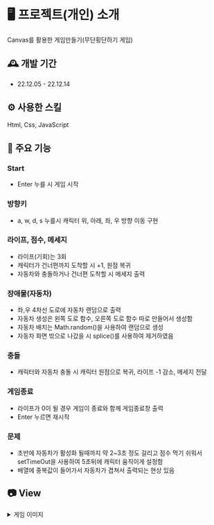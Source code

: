 # 🖥️ 프로젝트(개인) 소개
Canvas를 활용한 게임만들기(무단횡단하기 게임)
<br>

## 🕰️ 개발 기간
* 22.12.05 - 22.12.14

## ⚙️ 사용한 스킬
Html, Css, JavaScript

## 📌 주요 기능
### Start
- Enter 누를 시 게임 시작

### 방향키
- a, w, d, s 누를시 캐릭터 위, 아래, 좌, 우 방향 이동 구현

### 라이프, 점수, 메세지
- 라이프(기회)는 3회
- 캐릭터가 건너편까지 도착할 시 +1, 원점 복귀
- 자동차와 충돌하거나 건너편 도착할 시 메세지 출력 

### 장애물(자동차)
- 좌,우 4차선 도로에 자동차 랜덤으로 출력
- 자동차 생성은 왼쪽 도로 함수, 오른쪽 도로 함수 따로 만들어서 생성함
- 자동차 배치는 Math.random()을 사용하여 랜덤으로 생성
- 자동차 화면 밖으로 나갔을 시 splice()를 사용하여 제거하였음
 
### 충돌
- 캐릭터와 자동차 충돌 시 캐릭터 원점으로 복귀, 라이프 -1 감소, 메세지 전달

### 게임종료
- 라이프가 0이 될 경우 게임이 종료와 함께 게임종료창 출력
- Enter 누르면 재시작

### 문제
- 초반에 자동차가 활성화 될때까지 약 2~3초 정도 걸리고 점수 먹기 쉬워서 setTimeOut을 사용하여 5초뒤에 캐릭터 움직이게 설정함
- 배열에 중복값이 들어가서 자동차가 겹쳐서 출력되는 현상 있음 


## 📷 View

<details><summary>게임 이미지</summary>
<img src="https://user-images.githubusercontent.com/111848336/233377592-04722766-07a3-418d-bcd3-170cee0c217e.png" width="700px" height="450px"/>
<div/>
<img src="https://user-images.githubusercontent.com/111848336/233377681-238dc3fc-f3d5-4796-a17d-5827172cc4f5.png" width="700px" height="450px"/>
<div/>
<img src="https://user-images.githubusercontent.com/111848336/233377751-47949542-3a93-4802-901f-b5b3f06eae45.png" width="700px" height="450px"/>
<div/>
<img src="https://user-images.githubusercontent.com/111848336/233377836-b29709d6-17c0-40d1-9e55-9a3bfaa451f9.png" width="700px" height="450px"/>
<div/>
</details>


